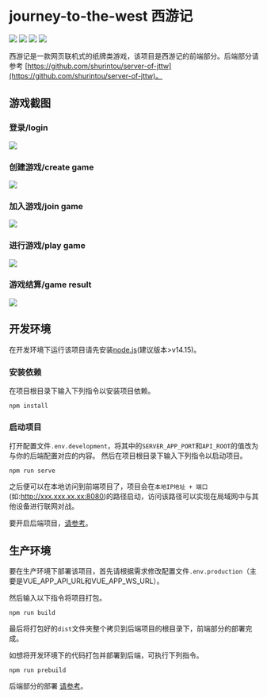 # journey-to-the-west 西游记

[![](https://img.shields.io/badge/Vue.js-2.6-brightgreen)](https://cn.vuejs.org/index.html)
[![](https://img.shields.io/badge/Vue--CLI-4.5-green)](https://cli.vuejs.org/zh/)
[![](https://img.shields.io/badge/Element--UI-2.15-blue)](https://element.eleme.io/#/zh-CN)
[![](https://img.shields.io/badge/Echarts-5.0-red)](https://echarts.apache.org/zh/index.html)


西游记是一款网页联机式的纸牌类游戏，该项目是西游记的前端部分。后端部分请参考 [https://github.com/shurintou/server-of-jttw](https://github.com/shurintou/server-of-jttw)。

## 游戏截图

### 登录/login
![](https://github.com/shurintou/journey-to-the-west/blob/master/docs/login.gif)

### 创建游戏/create game
![](https://github.com/shurintou/journey-to-the-west/blob/master/docs/create_game.gif)

### 加入游戏/join game
![](https://github.com/shurintou/journey-to-the-west/blob/master/docs/join_game.gif)

### 进行游戏/play game
![](https://github.com/shurintou/journey-to-the-west/blob/master/docs/play_game.gif)

### 游戏结算/game result
![](https://github.com/shurintou/journey-to-the-west/blob/master/docs/game_result.gif)

## 开发环境
在开发环境下运行该项目请先安装[node.js](https://nodejs.org/en/)(建议版本>v14.15)。

### 安装依赖
在项目根目录下输入下列指令以安装项目依赖。

```
npm install
```

### 启动项目
打开配置文件`.env.development`，将其中的`SERVER_APP_PORT`和`API_ROOT`的值改为与你的后端配置对应的内容。
然后在项目根目录下输入下列指令以启动项目。
```
npm run serve
```

之后便可以在本地访问到前端项目了，项目会在`本地IP地址 + 端口`(如:http://xxx.xxx.xx.xx:8080)的路径启动，访问该路径可以实现在局域网中与其他设备进行联网对战。

要开启后端项目，[请参考](https://github.com/shurintou/server-of-jttw#%E5%BC%80%E5%8F%91%E7%8E%AF%E5%A2%83)。

## 生产环境
要在生产环境下部署该项目，首先请根据需求修改配置文件`.env.production`（主要是VUE_APP_API_URL和VUE_APP_WS_URL）。

然后输入以下指令将项目打包。
```
npm run build
```
最后将打包好的`dist`文件夹整个拷贝到后端项目的根目录下，前端部分的部署完成。

如想将开发环境下的代码打包并部署到后端，可执行下列指令。
```
npm run prebuild
```

后端部分的部署 [请参考](https://github.com/shurintou/server-of-jttw#%E7%94%9F%E4%BA%A7%E7%8E%AF%E5%A2%83)。
